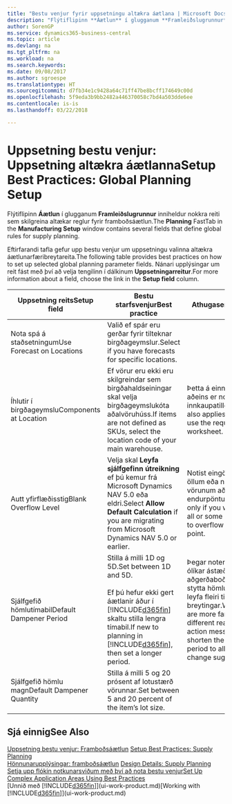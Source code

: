 ```yaml
---
title: "Bestu venjur fyrir uppsetningu altækra áætlana | Microsoft Docs"
description: "Flýtiflipinn **Áætlun** í glugganum **Framleiðslugrunnur** inniheldur nokkra reiti sem skilgreina altækar reglur fyrir framboðsáætlun."
author: SorenGP
ms.service: dynamics365-business-central
ms.topic: article
ms.devlang: na
ms.tgt_pltfrm: na
ms.workload: na
ms.search.keywords: 
ms.date: 09/08/2017
ms.author: sgroespe
ms.translationtype: HT
ms.sourcegitcommit: d7fb34e1c9428a64c71ff47be8bcff174649c00d
ms.openlocfilehash: 5f9eda3b9bb2482a446370058c7bd4a503dde6ee
ms.contentlocale: is-is
ms.lasthandoff: 03/22/2018

---
```

# <a name="setup-best-practices-global-planning-setup"></a><span data-ttu-id="7929a-103">Uppsetning bestu venjur: Uppsetning altækra áætlanna</span><span class="sxs-lookup"><span data-stu-id="7929a-103">Setup Best Practices: Global Planning Setup</span></span>
<span data-ttu-id="7929a-104">Flýtiflipinn **Áætlun** í glugganum **Framleiðslugrunnur** inniheldur nokkra reiti sem skilgreina altækar reglur fyrir framboðsáætlun.</span><span class="sxs-lookup"><span data-stu-id="7929a-104">The **Planning** FastTab in the **Manufacturing Setup** window contains several fields that define global rules for supply planning.</span></span>  

 <span data-ttu-id="7929a-105">Eftirfarandi tafla gefur upp bestu venjur um uppsetningu valinna altækra áætlunarfæribreytareita.</span><span class="sxs-lookup"><span data-stu-id="7929a-105">The following table provides best practices on how to set up selected global planning parameter fields.</span></span> <span data-ttu-id="7929a-106">Nánari upplýsingar um reit fást með því að velja tengilinn í dálkinum **Uppsetningarreitur**.</span><span class="sxs-lookup"><span data-stu-id="7929a-106">For more information about a field, choose the link in the **Setup field** column.</span></span>  

|<span data-ttu-id="7929a-107">Uppsetning reits</span><span class="sxs-lookup"><span data-stu-id="7929a-107">Setup field</span></span>|<span data-ttu-id="7929a-108">Bestu starfsvenjur</span><span class="sxs-lookup"><span data-stu-id="7929a-108">Best practice</span></span>|<span data-ttu-id="7929a-109">Athugasemd</span><span class="sxs-lookup"><span data-stu-id="7929a-109">Comment</span></span>|  
|-----------------|-------------------|-------------|  
|<span data-ttu-id="7929a-110">Nota spá á staðsetningum</span><span class="sxs-lookup"><span data-stu-id="7929a-110">Use Forecast on Locations</span></span>|<span data-ttu-id="7929a-111">Valið ef spár eru gerðar fyrir tilteknar birgðageymslur.</span><span class="sxs-lookup"><span data-stu-id="7929a-111">Select if you have forecasts for specific locations.</span></span>||  
|<span data-ttu-id="7929a-112">Íhlutir í birgðageymslu</span><span class="sxs-lookup"><span data-stu-id="7929a-112">Components at Location</span></span>|<span data-ttu-id="7929a-113">Ef vörur eru ekki eru skilgreindar sem birgðahaldseiningar skal velja birgðageymslukóta aðalvöruhúss.</span><span class="sxs-lookup"><span data-stu-id="7929a-113">If items are not defined as SKUs, select the location code of your main warehouse.</span></span>|<span data-ttu-id="7929a-114">Þetta á einnig við ef aðeins er notuð innkaupatillögubók.</span><span class="sxs-lookup"><span data-stu-id="7929a-114">This also applies if you only use the requisition worksheet.</span></span>|  
|<span data-ttu-id="7929a-115">Autt yfirflæðisstig</span><span class="sxs-lookup"><span data-stu-id="7929a-115">Blank Overflow Level</span></span>|<span data-ttu-id="7929a-116">Velja skal **Leyfa sjálfgefinn útreikning** ef þú kemur frá Microsoft Dynamics NAV 5.0 eða eldri.</span><span class="sxs-lookup"><span data-stu-id="7929a-116">Select **Allow Default Calculation** if you are migrating from Microsoft Dynamics NAV 5.0 or earlier.</span></span>|<span data-ttu-id="7929a-117">Notist eingöngu ef leyfa á öllum eða nokkrum af vörunum að flæða yfir endurpöntunarmarkið.</span><span class="sxs-lookup"><span data-stu-id="7929a-117">Use only if you want to allow all or some of your items to overflow the reorder point.</span></span>|  
|<span data-ttu-id="7929a-118">Sjálfgefið hömlutímabil</span><span class="sxs-lookup"><span data-stu-id="7929a-118">Default Dampener Period</span></span>|<span data-ttu-id="7929a-119">Stilla á milli 1D og 5D.</span><span class="sxs-lookup"><span data-stu-id="7929a-119">Set between 1D and 5D.</span></span><br /><br /> <span data-ttu-id="7929a-120">Ef þú hefur ekki gert áætlanir áður í [!INCLUDE[d365fin](includes/d365fin_md.md)] skaltu stilla lengra tímabil.</span><span class="sxs-lookup"><span data-stu-id="7929a-120">If new to planning in [!INCLUDE[d365fin](includes/d365fin_md.md)], then set a longer period.</span></span>|<span data-ttu-id="7929a-121">Þegar notendur þekkja ólíkar ástæður aðgerðaboða betur skal stytta hömlutímabilið til að leyfa fleiri tillögur um breytingar.</span><span class="sxs-lookup"><span data-stu-id="7929a-121">When users are more familiar with the different reasons for action messages, then shorten the dampener period to allow more change suggestions.</span></span>|  
|<span data-ttu-id="7929a-122">Sjálfgefið hömlu magn</span><span class="sxs-lookup"><span data-stu-id="7929a-122">Default Dampener Quantity</span></span>|<span data-ttu-id="7929a-123">Stilla á milli 5 og 20 prósent af lotustærð vörunnar.</span><span class="sxs-lookup"><span data-stu-id="7929a-123">Set between 5 and 20 percent of the item’s lot size.</span></span>||  

## <a name="see-also"></a><span data-ttu-id="7929a-124">Sjá einnig</span><span class="sxs-lookup"><span data-stu-id="7929a-124">See Also</span></span>  
 <span data-ttu-id="7929a-125">[Uppsetning bestu venjur: Framboðsáætlun](setup-best-practices-supply-planning.md) </span><span class="sxs-lookup"><span data-stu-id="7929a-125">[Setup Best Practices: Supply Planning](setup-best-practices-supply-planning.md) </span></span>  
 <span data-ttu-id="7929a-126">[Hönnunarupplýsingar: framboðsáætlun](design-details-supply-planning.md) </span><span class="sxs-lookup"><span data-stu-id="7929a-126">[Design Details: Supply Planning](design-details-supply-planning.md) </span></span>  
 [<span data-ttu-id="7929a-127">Setja upp flókin notkunarsviðum með því að nota bestu venjur</span><span class="sxs-lookup"><span data-stu-id="7929a-127">Set Up Complex Application Areas Using Best Practices</span></span>](set-up-complex-application-areas-using-best-practices.md)  
 <span data-ttu-id="7929a-128">[Unnið með [!INCLUDE[d365fin](includes/d365fin_md.md)]](ui-work-product.md)</span><span class="sxs-lookup"><span data-stu-id="7929a-128">[Working with [!INCLUDE[d365fin](includes/d365fin_md.md)]](ui-work-product.md)</span></span>

